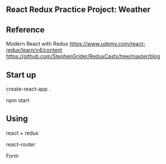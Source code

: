 ## React Redux Practice Project: Weather 

## Reference
  Modern React with Redux
  https://www.udemy.com/react-redux/learn/v4/content
  https://github.com/StephenGrider/ReduxCasts/tree/master/blog
  
## Start up
  create-react-app .
  
  npm start

## Using 
  react + redux

  react-router

  Form
